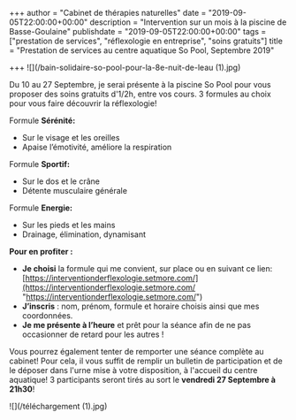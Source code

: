 +++
author = "Cabinet de thérapies naturelles"
date = "2019-09-05T22:00:00+00:00"
description = "Intervention sur un mois à la piscine de Basse-Goulaine"
publishdate = "2019-09-05T22:00:00+00:00"
tags = ["prestation de services", "réflexologie en entreprise", "soins gratuits"]
title = "Prestation de services au centre aquatique So Pool, Septembre 2019"

+++
![](/bain-solidaire-so-pool-pour-la-8e-nuit-de-leau (1).jpg)

Du 10 au 27 Septembre, je serai présente à la piscine So Pool pour vous proposer des soins gratuits d'1/2h, entre vos cours. 3 formules au choix pour vous faire découvrir la réflexologie!

Formule **Sérénité:**

* Sur le visage et les oreilles
* Apaise l’émotivité, améliore la respiration

Formule **Sportif:**

* Sur le dos et le crâne
* Détente musculaire générale

Formule **Energie:**

* Sur les pieds et les mains
* Drainage, élimination, dynamisant

**Pour en profiter :**

* **Je choisi** la formule qui me convient, sur place ou en suivant ce lien: [https://interventionderflexologie.setmore.com/](https://interventionderflexologie.setmore.com/ "https://interventionderflexologie.setmore.com/")
* **J’inscris** : nom, prénom, formule et horaire choisis ainsi que mes coordonnées.
* **Je me présente à l’heure** et prêt pour la séance afin de ne pas occasionner de retard pour les autres !

Vous pourrez également tenter de remporter une séance complète au cabinet! Pour cela, il vous suffit de remplir un bulletin de participation et de le déposer dans l'urne mise à votre disposition, à l'accueil du centre aquatique! 3 participants seront tirés au sort le **vendredi 27 Septembre à 21h30**!

![](/téléchargement (1).jpg)